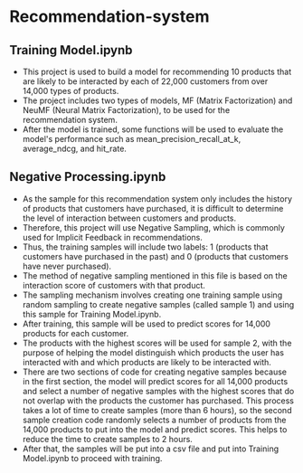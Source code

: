 # Recommendation-system

## Training Model.ipynb
+ This project is used to build a model for recommending 10 products that are likely to be interacted by each of 22,000 customers from over 14,000 types of products.
+ The project includes two types of models, MF (Matrix Factorization) and NeuMF (Neural Matrix Factorization), to be used for the recommendation system.
+ After the model is trained, some functions will be used to evaluate the model's performance such as mean_precision_recall_at_k, average_ndcg, and hit_rate.

## Negative Processing.ipynb
+ As the sample for this recommendation system only includes the history of products that customers have purchased, it is difficult to determine the level of interaction between customers and products.
+ Therefore, this project will use Negative Sampling, which is commonly used for Implicit Feedback in recommendations.
+ Thus, the training samples will include two labels: 1 (products that customers have purchased in the past) and 0 (products that customers have never purchased).
+ The method of negative sampling mentioned in this file is based on the interaction score of customers with that product.
+ The sampling mechanism involves creating one training sample using random sampling to create negative samples (called sample 1) and using this sample for Training Model.ipynb.
+ After training, this sample will be used to predict scores for 14,000 products for each customer.
+ The products with the highest scores will be used for sample 2, with the purpose of helping the model distinguish which products the user has interacted with and which products are likely to be interacted with.
+ There are two sections of code for creating negative samples because in the first section, the model will predict scores for all 14,000 products and select a number of negative samples with the highest scores that do not overlap with the products the customer has purchased. This process takes a lot of time to create samples (more than 6 hours), so the second sample creation code randomly selects a number of products from the 14,000 products to put into the model and predict scores. This helps to reduce the time to create samples to 2 hours.
+ After that, the samples will be put into a csv file and put into Training Model.ipynb to proceed with training.
